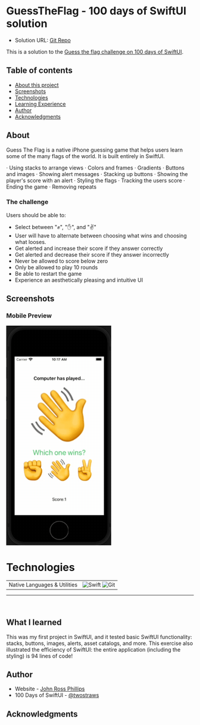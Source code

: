 # GuessTheFlag - 100 days of SwiftUI solution

- Solution URL: [Git Repo](https://github.com/CrowdedAstronaut/GuessTheFlag)

This is a solution to the [Guess the flag challenge on 100 days of SwiftUI](https://www.hackingwithswift.com/100/swiftui/20).

## Table of contents

- [About this project](#about)
- [Screenshots](#screenshot)
- [Technologies](#technologies)
- [Learning Experience](#learning)
- [Author](#author)
- [Acknowledgments](#acknowledgments)

## About <a name="about"></a>

Guess The Flag is a native iPhone guessing game that helps users learn some of the many flags of the world. It is built entirely in SwiftUI.

· Using stacks to arrange views
· Colors and frames
· Gradients
· Buttons and images
· Showing alert messages
· Stacking up buttons
· Showing the player's score with an alert
· Styling the flags
· Tracking the users score
· Ending the game
· Removing repeats

### The challenge

Users should be able to:

- Select between  "✊", "✋", and "✌️"
- User will have to alternate between choosing what wins and choosing what looses.
- Get alerted and increase their score if they answer correctly
- Get alerted and decrease their score if they answer incorrectly
- Never be allowed to score below zero
- Only be allowed to play 10 rounds
- Be able to restart the game
- Experience an aesthetically pleasing and intuitive UI

## Screenshots <a name="screenshot"></a>

### Mobile Preview

![Mobile Preview](https://github.com/CrowdedAstronaut/Swift-RPS/raw/main/gifs/rps_preview.gif.gif)

# Technologies <a name="technologies"></a>

<table>
  <tbody>
    <tr>
      <td>Native Languages & Utilities</td>
      <td>
        <img alt="Swift" src="https://img.shields.io/badge/swift%20-%23E34F26.svg?&style=for-the-badge&logo=swift&logoColor=white" />
         <img alt="Git" src="https://img.shields.io/badge/Git-F05032?style=for-the-badge&logo=git&logoColor=white" />
     </td>
    </tr>

  </tbody>
</table>

<hr />
<br />

## What I learned <a name="learning"></a>

This was my first project in SwiftUI, and it tested basic SwiftUI functionality: stacks, buttons, images, alerts, asset catalogs, and more. This exercise also illustrated the efficiency of SwiftUI: the entire application (including the styling) is 94 lines of code!

## Author <a name="author"></a>

- Website - [John Ross Phillips](https://www.johnrossphillips.com)
- 100 Days of SwiftUI - [@twostraws](https://www.hackingwithswift.com/100/swiftui)

## Acknowledgments <a name="acknowledgments"></a>
